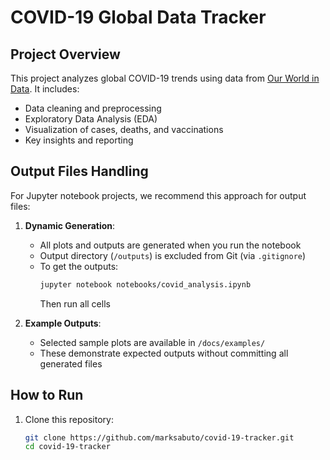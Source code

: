 # COVID-19 Global Data Tracker

## Project Overview
This project analyzes global COVID-19 trends using data from [Our World in Data](https://ourworldindata.org/covid-cases). It includes:
- Data cleaning and preprocessing
- Exploratory Data Analysis (EDA)
- Visualization of cases, deaths, and vaccinations
- Key insights and reporting

## Output Files Handling
For Jupyter notebook projects, we recommend this approach for output files:

1. **Dynamic Generation**:
   - All plots and outputs are generated when you run the notebook
   - Output directory (`/outputs`) is excluded from Git (via `.gitignore`)
   - To get the outputs:
     ```bash
     jupyter notebook notebooks/covid_analysis.ipynb
     ```
     Then run all cells

2. **Example Outputs**:
   - Selected sample plots are available in `/docs/examples/`
   - These demonstrate expected outputs without committing all generated files

## How to Run
1. Clone this repository:
   ```bash
   git clone https://github.com/marksabuto/covid-19-tracker.git
   cd covid-19-tracker
